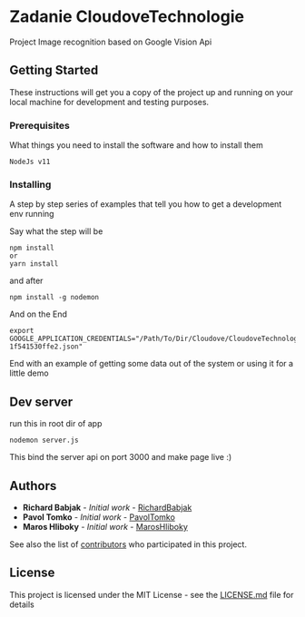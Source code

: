 # Zadanie CloudoveTechnologie

Project Image recognition based on Google Vision Api

## Getting Started

These instructions will get you a copy of the project up and running on your local machine for development and testing purposes.


### Prerequisites

What things you need to install the software and how to install them

```
NodeJs v11
```

### Installing

A step by step series of examples that tell you how to get a development env running

Say what the step will be

```
npm install
or
yarn install
```
and after
```
npm install -g nodemon
```

And on the End

```
export GOOGLE_APPLICATION_CREDENTIALS="/Path/To/Dir/Cloudove/CloudoveTechnologie-1f541530ffe2.json"
```

End with an example of getting some data out of the system or using it for a little demo

## Dev server

run this in root dir of app
```
nodemon server.js
```
This bind the server api on port 3000 and make page live :)




## Authors

* **Richard Babjak** - *Initial work* - [RichardBabjak](https://github.com/Un0kNow)
* **Pavol Tomko** - *Initial work* - [PavolTomko](https://github.com/pavoltomko)
* **Maros Hliboky** - *Initial work* - [MarosHliboky](https://github.com/hlibokymaros)


See also the list of [contributors](https://github.com/your/project/contributors) who participated in this project.

## License

This project is licensed under the MIT License - see the [LICENSE.md](LICENSE.md) file for details

